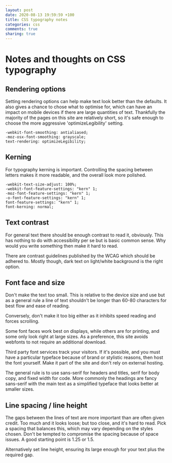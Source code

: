 ```yaml
---
layout: post
date: 2020-08-13 19:59:59 +100
title: CSS typography notes
categories: css
comments: true
sharing: true
---
```


# Notes and thoughts on CSS typography

## Rendering options

Setting rendering options can help make text look better than the defaults. It also gives a chance to chose what to optimise for, which can have an impact on mobile devices if there are large quantities of text. Thankfully the majority of the pages on this site are relatively short, so it's safe enough to choose the more aggressive 'optimizeLegibility' setting.

    -webkit-font-smoothing: antialiased;
    -moz-osx-font-smoothing: grayscale;
    text-rendering: optimizeLegibility;

## Kerning

For typography kerning is important. Controlling the spacing between letters makes it more readable, and the overall look more polished.

    -webkit-text-size-adjust: 100%;
    -webkit-font-feature-settings: "kern" 1;
    -moz-font-feature-settings: "kern" 1;
    -o-font-feature-settings: "kern" 1;
    font-feature-settings: "kern" 1;
    font-kerning: normal;

## Text contrast

For general text there should be enough contrast to read it, obviously. This has nothing to do with accessibility per se but is basic common sense. Why would you write something then make it hard to read. 

There are contrast guidelines published by the WCAG which should be adhered to. Mostly though, dark text on light/white background is the right option. 

## Font face and size

Don't make the text too small. This is relative to the device size and use but as a general rule a line of text shouldn't be longer than 60-80 characters for best flow and ease of reading. 

Conversely, don't make it too big either as it inhibits speed reading and forces scrolling. 

Some font faces work best on displays, while others are for printing, and some only look right at large sizes. As a preference, this site avoids webfonts to not require an additional download.

Third party font services track your visitors. If it's possible, and you must have a particular typeface because of brand or stylistic reasons, then host the font yourself. Make it part of the site and don't rely on external hosting.

The general rule is to use sans-serif for headers and titles, serif for body copy, and fixed width for code. More commonly the headings are fancy sans-serif with the main text as a simplified typeface that looks better at smaller sizes. 

## Line spacing / line height

The gaps between the lines of text are more important than are often given credit. Too much and it looks loose; but too close, and it's hard to read. Pick a spacing that balances this, which may vary depending on the styles chosen. Don't be tempted to compromise the spacing because of space issues. A good starting point is 1.25 or 1.5.

Alternatively set line height, ensuring its large enough for your text plus the required gap.





